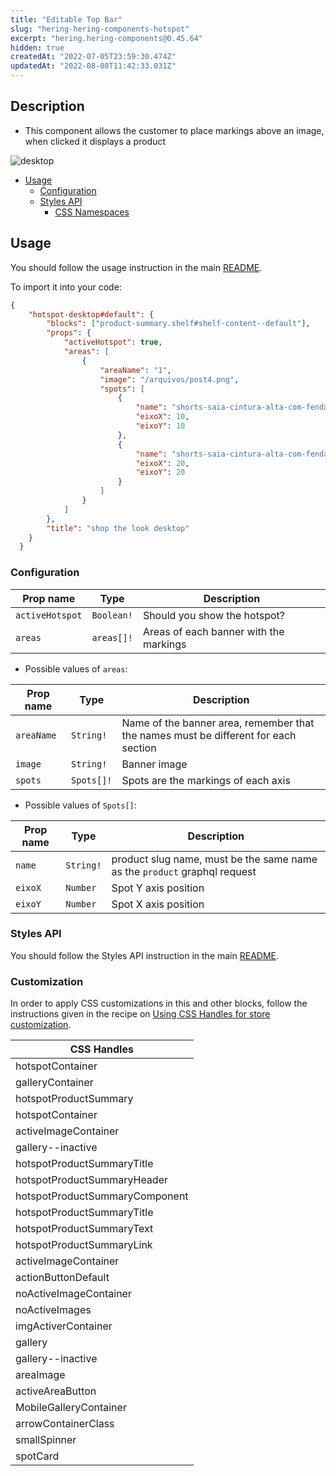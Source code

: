 ```yaml
---
title: "Editable Top Bar"
slug: "hering-hering-components-hotspot"
excerpt: "hering.hering-components@0.45.64"
hidden: true
createdAt: "2022-07-05T23:59:30.474Z"
updatedAt: "2022-08-08T11:42:33.031Z"
---
```

## Description

- This component allows the customer to place markings above an image, when clicked it displays a product

![desktop](https://res.cloudinary.com/acct/image/upload/v1600199434/acct/topbar_bkeg1g.png)

- [Usage](#usage)
  - [Configuration](#configuration)
  - [Styles API](#styles-api)
    - [CSS Namespaces](#css-namespaces)

## Usage

You should follow the usage instruction in the main [README](/README.md#usage).

To import it into your code:

```JSON
{
    "hotspot-desktop#default": {
        "blocks": ["product-summary.shelf#shelf-content--default"],
        "props": {
            "activeHotspot": true,
            "areas": [
                {
                    "areaName": "1",
                    "image": "/arquivos/post4.png",
                    "spots": [
                        {
                            "name": "shorts-saia-cintura-alta-com-fenda-frontal---laranja-copy-3-",
                            "eixoX": 10,
                            "eixoY": 10
                        },
                        {
                            "name": "shorts-saia-cintura-alta-com-fenda-frontal---laranja-copy-3-",
                            "eixoX": 20,
                            "eixoY": 20
                        }
                    ]
                }
            ]
        },
        "title": "shop the look desktop"
    }
  }
```

### Configuration

| Prop name       | Type       | Description                            |
| --------------- | ---------- | -------------------------------------- |
| `activeHotspot` | `Boolean!` | Should you show the hotspot?           |
| `areas`         | `areas[]!` | Areas of each banner with the markings |

- Possible values of `areas`:

| Prop name  | Type       | Description                                                                         |
| ---------- | ---------- | ----------------------------------------------------------------------------------- |
| `areaName` | `String!`  | Name of the banner area, remember that the names must be different for each section |
| `image`    | `String!`  | Banner image                                                                        |
| `spots`    | `Spots[]!` | Spots are the markings of each axis                                                 |

- Possible values of `Spots[]`:

| Prop name | Type      | Description                                                               |
| --------- | --------- | ------------------------------------------------------------------------- |
| `name`    | `String!` | product slug name, must be the same name as the `product` graphql request |
| `eixoX`   | `Number`  | Spot Y axis position                                                      |
| `eixoY`   | `Number`  | Spot X axis position                                                      |

### Styles API

You should follow the Styles API instruction in the main [README](/README.md#styles-api).

### Customization

In order to apply CSS customizations in this and other blocks, follow the instructions given in the recipe on [Using CSS Handles for store customization](https://vtex.io/docs/recipes/style/using-css-handles-for-store-customization).

| CSS Handles                    |
| ------------------------------ |
| hotspotContainer               |
| galleryContainer               |
| hotspotProductSummary          |
| hotspotContainer               |
| activeImageContainer           |
| gallery--inactive              |
| hotspotProductSummaryTitle     |
| hotspotProductSummaryHeader    |
| hotspotProductSummaryComponent |
| hotspotProductSummaryTitle     |
| hotspotProductSummaryText      |
| hotspotProductSummaryLink      |
| activeImageContainer           |
| actionButtonDefault            |
| noActiveImageContainer         |
| noActiveImages                 |
| imgActiverContainer            |
| gallery                        |
| gallery--inactive              |
| areaImage                      |
| activeAreaButton               |
| MobileGalleryContainer         |
| arrowContainerClass            |
| smallSpinner                   |
| spotCard                       |